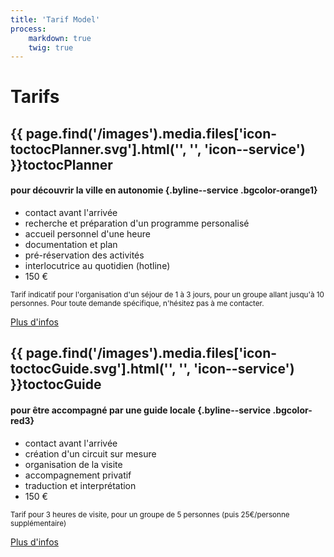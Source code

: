 ```yaml
---
title: 'Tarif Model'
process:
    markdown: true
    twig: true
---
```


# Tarifs

<div class="cell cell-padded cell-in-row cell-pricing" markdown="1">
<h2 class="headline--service beta color-orange1">{{ page.find('/images').media.files['icon-toctocPlanner.svg'].html('', '', 'icon--service') }}<span class="font-light">toctoc</span><span>Planner</span>
</h2>  

#### pour découvrir la ville en autonomie {.byline--service .bgcolor-orange1}

<ul class="checklist color-orange1" markdown="1">
<li class="fa fa-check">contact avant l'arrivée
<li class="fa fa-check">recherche et préparation d'un programme personalisé 
<li class="fa fa-check">accueil personnel d'une heure
<li class="fa fa-check">documentation et plan
<li class="fa fa-check">pré-réservation des activités
<li class="fa fa-check">interlocutrice au quotidien (hotline)
<li class="list-total">150 €
</ul>  

<small>Tarif indicatif pour l'organisation d'un séjour de 1 à 3 jours, pour un groupe allant jusqu'à 10 personnes. Pour toute demande spécifique, n'hésitez pas à me contacter.</small>  

<a href="" class="btn btn-l btn-orange">Plus d'infos</a>    
</div>



<div class="cell cell-padded cell-in-row cell-pricing" markdown="1">

<h2 class="headline--service beta color-red3">{{ page.find('/images').media.files['icon-toctocGuide.svg'].html('', '', 'icon--service') }}<span class="font-light">toctoc</span><span>Guide</span></h2>  

#### pour être accompagné par une guide locale {.byline--service .bgcolor-red3}

<ul class="checklist color-red3" markdown="1">
<li class="fa fa-check">contact avant l'arrivée
<li class="fa fa-check">création d'un circuit sur mesure
<li class="fa fa-check">organisation de la visite
<li class="fa fa-check">accompagnement privatif
<li class="fa fa-check">traduction et interprétation
<li class="list-total">150 €
</ul>

<small>Tarif pour 3 heures de visite, pour un groupe de 5 personnes (puis 25€/personne supplémentaire)</small>  

<a href="" class="btn btn-l btn-red">Plus d'infos</a>
</div>